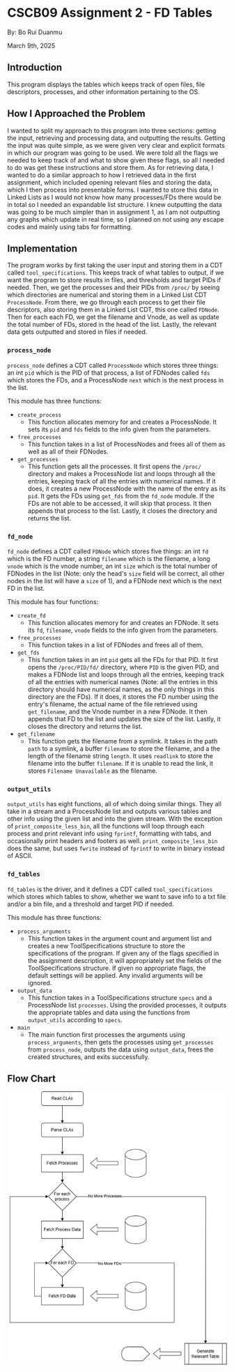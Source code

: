 # CSCB09 Assignment 2 - FD Tables
By: Bo Rui Duanmu

March 9th, 2025

## Introduction
This program displays the tables which keeps track of open files, file descriptors, processes, and other information pertaining to the OS.

## How I Approached the Problem
I wanted to split my approach to this program into three sections: getting the input, retrieving and processing data, and outputting the results. Getting the input was quite simple, as we were given very clear and explicit formats in which our program was going to be used. We were told all the flags we needed to keep track of and what to show given these flags, so all I needed to do was get these instructions and store them. As for retrieving data, I wanted to do a similar approach to how I retrieved data in the first assignment, which included opening relevant files and storing the data, which I then process into presentable forms. I wanted to store this data in Linked Lists as I would not know how many processes/FDs there would be in total so I needed an expandable list structure. I knew outputting the data was going to be much simpler than in assignment 1, as I am not outputting any graphs which update in real time, so I planned on not using any escape codes and mainly using tabs for formatting. 

## Implementation
The program works by first taking the user input and storing them in a CDT called `tool_specifications`. This keeps track of what tables to output, if we want the program to store results in files, and thresholds and target PIDs if needed. Then, we get the processes and their PIDs from `/proc/` by seeing which directories are numerical and storing them in a Linked List CDT `ProcessNode`. From there, we go through each process to get their file descriptors, also storing them in a Linked List CDT, this one called `FDNode`. Then for each each FD, we get the filename and Vnode, as well as update the total number of FDs, stored in the head of the list. Lastly, the relevant data gets outputted and stored in files if needed. 

### `process_node`
`process_node` defines a CDT called `ProcessNode` which stores three things: an int `pid` which is the PID of that process, a list of FDNodes called `fds` which stores the FDs, and a ProcessNode `next` which is the next process in the list. 

This module has three functions:

* `create_process`
    * This function allocates memory for and creates a ProcessNode. It sets its `pid` and `fds` fields to the info given from the parameters.
* `free_processes`
    * This function takes in a list of ProcessNodes and frees all of them as well as all of their FDNodes. 
* `get_processes`
    * This function gets all the processes. It first opens the `/proc/` directory and makes a ProcessNode list and loops through all the entries, keeping track of all the entries with numerical names. If it does, it creates a new ProcessNode with the name of the entry as its `pid`. It gets the FDs using `get_fds` from the `fd_node` module. If the FDs are not able to be accessed, it will skip that process. It then appends that process to the list. Lastly, it closes the directory and returns the list. 

### `fd_node`
`fd_node` defines a CDT called `FDNode` which stores five things: an int `fd` which is the FD number, a string `filename` which is the filename, a long `vnode` which is the vnode number, an int `size` which is the total number of FDNodes in the list (Note: only the head's `size` field will be correct, all other nodes in the list will have a `size` of 1), and a FDNode next which is the next FD in the list. 

This module has four functions:

* `create_fd`
    * This function allocates memory for and creates an FDNode. It sets its `fd`, `filename`, `vnode` fields to the info given from the parameters.
* `free_processes`
    * This function takes in a list of FDNodes and frees all of them.
* `get_fds`
    * This function takes in an int `pid` gets all the FDs for that PID. It first opens the `/proc/PID/fd/` directory, where `PID` is the given PID, and makes a FDNode list and loops through all the entries, keeping track of all the entries with numerical names (Note: all the entries in this directory should have numerical names, as the only things in this directory are the FDs). If it does, it stores the FD number using the entry's filename, the actual name of the file retrieved using `get_filename`, and the Vnode number in a new FDNode. It then appends that FD to the list and updates the size of the list. Lastly, it closes the directory and returns the list. 
* `get_filename`
    * This function gets the filename from a symlink. It takes in the path `path` to a symlink, a buffer `filename` to store the filename, and a the length of the filename string `length`. It uses `readlink` to store the filename into the buffer `filename`. If it is unable to read the link, it stores `Filename Unavailable` as the filename. 

### `output_utils`
`output_utils` has eight functions, all of which doing similar things. They all take in a stream and a ProcessNode list and outputs various tables and other info using the given list and into the given stream. With the exception of `print_composite_less_bin`, all the functions will loop through each process and print relevant info using `fprintf`, formatting with tabs, and occasionally print headers and footers as well. `print_composite_less_bin` does the same, but uses `fwrite` instead of `fprintf` to write in binary instead of ASCII. 

### `fd_tables`
`fd_tables` is the driver, and it defines a CDT called `tool_specifications` which stores which tables to show, whether we want to save info to a txt file and/or a bin file, and a threshold and target PID if needed. 

This module has three functions:

* `process_arguments`
    * This function takes in the argument count and argument list and creates a new ToolSpecifications structure to store the specifications of the program. If given any of the flags specified in the assignment description, it will appropriately set the fields of the ToolSpecifications structure. If given no appropriate flags, the default settings will be applied. Any invalid arguments will be ignored. 
* `output_data`
    * This function takes in a ToolSpecifications structure `specs` and a ProcessNode list `processes`. Using the provided processes, it outputs the appropriate tables and data using the functions from `output_utils` according to `specs`. 
* `main`
    * The main function first processes the arguments using `process_arguments`, then gets the processes using `get_processes` from `process_node`, outputs the data using `output_data`, frees the created structures, and exits successfully. 

## Flow Chart
![alt text](image.png)